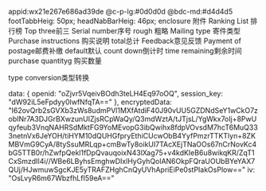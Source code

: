 appid:wx21e267e686ad39de
@c-p-lg:#0d0d0d
@bdc-md:#d4d4d5
footTabbHeig: 50px;
headNabBarHeig: 46px;
enclosure 附件
Ranking List 排行榜
Top three前三
Serial number序号
rough 粗略
Mailing type 寄件类型
Purchase instructions 购买说明
total总计
Feedback意见反馈
Payment of postage邮费补缴
default默认
count down倒计时
time remaining剩余时间
purchase quantityg 购买数量


type conversion类型转换

data: {
openid: "oZjvr5VqeivBOdh3teLH4Eq97oOQ",
session_key: "dW92iL5eFpdyy0lwfNfqTA=="
},
encryptedData: "I62ovQrb2sGVXb3zWs8udmPVl1MXfAtdiF40J90vUU5GZDNdSeY1wCkO7zobINr7A3DJGrBXwzunUIZjsRCpWaQy/Q3mdWztA/tJTjsL/YgWkx7oIj+8PwUqyfeub3VnqNAHRSdMktFG9YoMEvopG3ibQwihx8fdpVOvsdM7hcT6MuQ333netnVx6JeYOH/tiHYM10dQUHGfpryEthiCUcwObB4YyfPmzrTTKTlyn+8ZKMBVmG9CyA/8tySsuMRLqp+cmBwTy8oikUI7TAcXEjTNaOOs67nCrNovKc4bG5TTB0r/hZwfpQekl1fDpQvauqoixN43lXag75+v4kdKIeB6u8wikqKR/ZqT1CxSmzdII4i//WBe6LByhsEmghwDIxlHyGyhQolAN6OkpFQraUOUbBYeYAX7QUj/HJwmuwSgcKJE5yTRAFZHghCnQyUVhApriEiPe0stPIakOsPlow=="
iv: "OsLvyR6m67WbzfhLfI59eA=="